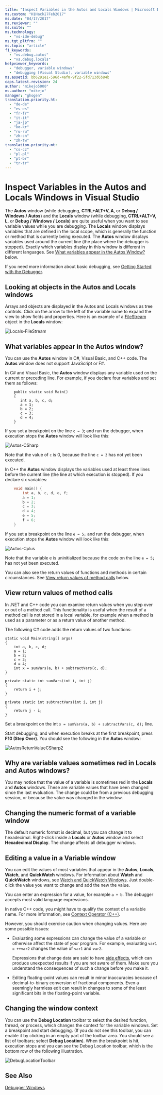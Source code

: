 ```yaml
---
title: "Inspect Variables in the Autos and Locals Windows | Microsoft Docs"
ms.custom: "H1Hack27Feb2017"
ms.date: "04/17/2017"
ms.reviewer: ""
ms.suite: ""
ms.technology: 
  - "vs-ide-debug"
ms.tgt_pltfrm: ""
ms.topic: "article"
f1_keywords: 
  - "vs.debug.autos"
  - "vs.debug.locals"
helpviewer_keywords: 
  - "debugger, variable windows"
  - "debugging [Visual Studio], variable windows"
ms.assetid: bb6291e1-596d-4af0-9f22-5fd713d6b84b
caps.latest.revision: 24
author: "mikejo5000"
ms.author: "mikejo"
manager: "ghogen"
translation.priority.ht: 
  - "de-de"
  - "es-es"
  - "fr-fr"
  - "it-it"
  - "ja-jp"
  - "ko-kr"
  - "ru-ru"
  - "zh-cn"
  - "zh-tw"
translation.priority.mt: 
  - "cs-cz"
  - "pl-pl"
  - "pt-br"
  - "tr-tr"
---
```

# Inspect Variables in the Autos and Locals Windows in Visual Studio
The **Autos** window (while debugging, **CTRL+ALT+V, A**, or **Debug / Windows / Autos**) and the **Locals** window (while debugging, **CTRL+ALT+V, L**, or **Debug / Windows / Locals**) are quite useful when you want to see variable values while you are debugging. The **Locals** window displays variables that are defined in the local  scope, which is generally the function or method that is currently being executed. The **Autos** window displays variables used around the current line (the place where the debugger is stopped). Exactly which variables display in this window is different in different languages. See [What variables appear in the Autos Window?](#bkmk_whatvariables) below.  
  
If you need more information about basic debugging, see [Getting Started with the Debugger](../debugger/getting-started-with-the-debugger.md).  
  
## Looking at objects in the Autos and Locals windows  
Arrays and objects are displayed in the Autos and Locals windows as tree controls. Click on the arrow to the left of the variable name to expand the view to show fields and properties. Here is an example of a [FileStream](http://msdn.microsoft.com/Library/a8737776-e545-4867-91ed-51c7f031fa19) object in the **Locals** window:  
  
![Locals&#45;FileStream](../debugger/media/locals-filestream.png "Locals-FileStream")  
  
## <a name="bkmk_whatvariables"></a> What variables appear in the Autos window?  
 You can use the **Autos** window in C#, Visual Basic, and C++ code. The **Autos** window does not support JavaScript or F#.  
  
 In C# and Visual Basic, the **Autos** window displays any  variable used on the current or preceding line. For example, if you declare four variables and set them as follows:

```CSharp
    public static void Main()
    {
       int a, b, c, d;
       a = 1;
       b = 2;
       c = 3;
       d = 4;
    }
```

 If you set a breakpoint on the line `c = 3`; and run the debugger, when execution stops the **Autos** window will look like this:  

 ![Autos&#45;CSharp](../debugger/media/autos-csharp.png "Autos-CSharp")  

 Note that the value of `c` is 0, because the line `c = 3` has not yet been executed.  

 In C++ the **Autos** window displays the variables used at least three lines before the current line (the line at which execution is stopped). If you declare six variables:

```C++
    void main() {
        int a, b, c, d, e, f;
        a = 1;
        b = 2;
        c = 3;
        d = 4;
        e = 5;
        f = 6;
    }
```

 If you set a breakpoint on the line `e = 5;` and run the debugger, when execution stops the **Autos** window will look like this:  
  
 ![Autos&#45;Cplus](../debugger/media/autos-cplus.png "Autos-Cplus")  
  
 Note that the variable e is uninitialized because the code on the line `e = 5;` has not yet been executed.  
  
 You can also see the return values of functions and methods in certain circumstances. See [View return values of method calls](#bkmk_returnValue) below.  
  
##  <a name="bkmk_returnValue"></a> View return values of method calls  
 In .NET and C++ code you can examine return values when you step over or out of a method call. This functionality is useful when the result of a method call is not stored in a local variable, for example when a method is used as a parameter or as a return value of another    method.  
  
 The following C# code adds the return values of two functions:  

```CSharp
static void Main(string[] args)  
{  
    int a, b, c, d;  
    a = 1;  
    b = 2;  
    c = 3;  
    d = 4;  
    int x = sumVars(a, b) + subtractVars(c, d);  
}  
  
private static int sumVars(int i, int j)  
{  
    return i + j;  
}  
  
private static int subtractVars(int i, int j)  
{  
    return j - i;  
}  
```

 Set a breakpoint on the int `x = sumVars(a, b) + subtractVars(c, d);` line.  
  
 Start debugging, and when execution breaks at the first breakpoint, press **F10 (Step Over)**. You should see the following in the **Autos** window:  
  
 ![AutosReturnValueCSharp2](../debugger/media/autosreturnvaluecsharp2.png "AutosReturnValueCSharp2")  
  
## Why are variable values sometimes red in Locals and Autos windows?  
You may notice that the value of a variable is sometimes red in the **Locals** and **Autos** windows. These are variable values that have been changed since the last evaluation. The change could be from a previous debugging session, or because the value was changed in the window.  
  
## Changing the numeric format of a variable window  
The default numeric format is decimal, but you can change it to hexadecimal. Right-click inside a **Locals** or **Autos** window and select **Hexadecimal Display**. The change affects all debugger windows.  
  
## Editing a value in a Variable window  
You can edit the values of most variables that appear in the **Autos**, **Locals**, **Watch**, and **QuickWatch** windows. For information about **Watch** and **QuickWatch** windows, see [Watch and QuickWatch Windows](../debugger/watch-and-quickwatch-windows.md). Just double-click the value you want to change and add the new the value.  
  
You can enter an expression for a value, for example `a + b`. The debugger accepts most valid language expressions.  
  
In native C++ code, you might have to qualify the context of a variable name. For more information, see [Context Operator (C++)](../debugger/context-operator-cpp.md).  
 
However, you should exercise caution when changing values. Here are some possible issues:  
  
-   Evaluating some expressions can change the value of a variable or otherwise affect the state of your program. For example, evaluating `var1 = ++var2` changes the value of `var1` and `var2`.  
  
     Expressions that change data are said to have [side effects](https://en.wikipedia.org/wiki/Side_effect_\(computer_science\)), which can produce unexpected results if you are not aware of them. Make sure you understand the consequences of such a change before you make it.  
  
-   Editing floating-point values can result in minor inaccuracies because of decimal-to-binary conversion of fractional components. Even a seemingly harmless edit can result in changes to some of the least significant bits in the floating-point variable.  
  
## Changing the window context  
You can use the **Debug Location** toolbar to select the desired function, thread, or process, which changes the context for the variable windows. Set a breakpoint and start debugging. (If you do not see this toolbar, you can enable it by clicking in an empty part of the toolbar area. You should see a list of toolbars; select **Debug Location**). When the breakpoint is hit, execution stops and you can see the Debug Location toolbar, which is the bottom row of the following illustration.
  
![DebugLocationToolbar](../debugger/media/debuglocationtoolbar.png "DebugLocationToolbar")   
  
## See Also  
 [Debugger Windows](../debugger/debugger-windows.md)